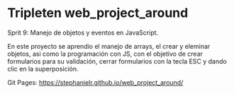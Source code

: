 # Tripleten web_project_around

Sprit 9: Manejo de objetos y eventos en JavaScript.

En este proyecto se aprendio el manejo de arrays, el crear y eleminar objetos, asi como la programación con JS, con el objetivo de crear formularios para su validación, cerrar formularios con la tecla ESC y dando clic en la superposición.

Git Pages:
https://stephanielr.github.io/web_project_around/
